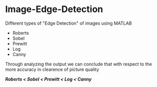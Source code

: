 # Image-Edge-Detection
Different types of "Edge Detection" of images using MATLAB
* Roberts
* Sobel
* Prewitt
* Log
* Canny

Through analyzing the output we can conclude that with respect to the more accuracy in clearence of picture quality

***Roberts < Sobel < Prewitt < Log < Canny***
